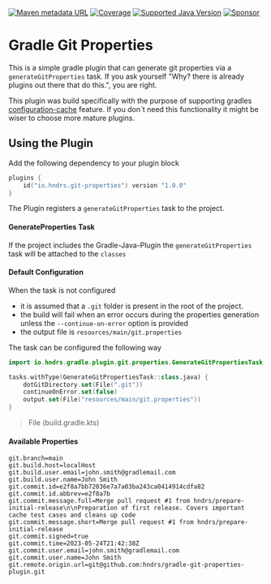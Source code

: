 [![Maven metadata URL](https://img.shields.io/maven-metadata/v?color=green&label=GRADLE%20PLUGIN&metadataUrl=https%3A%2F%2Fplugins.gradle.org%2Fm2%2Fio%2Fhndrs%2Fgit-properties%2Fio.hndrs.git-properties.gradle.plugin%2Fmaven-metadata.xml&style=for-the-badge)](https://plugins.gradle.org/plugin/io.hndrs.git-properties)
[![Coverage](https://img.shields.io/sonar/coverage/hndrs_gradle-git-properties-plugin?server=https%3A%2F%2Fsonarcloud.io&style=for-the-badge)](https://sonarcloud.io/dashboard?id=hndrs_gradle-git-properties-plugin)
[![Supported Java Version](https://img.shields.io/badge/Supported%20Java%20Version-17%2B-informational?style=for-the-badge)]()
[![Sponsor](https://img.shields.io/static/v1?logo=GitHub&label=Sponsor&message=%E2%9D%A4&color=ff69b4&style=for-the-badge)](https://github.com/sponsors/marvinschramm)

# Gradle Git Properties

This is a simple gradle plugin that can generate git properties via a `generateGitProperties` task.
If you ask yourself "Why? there is already plugins out there that do this.", you are right.

This plugin was build specifically with the purpose of supporting
gradles [configuration-cache](https://docs.gradle.org/8.1.1/userguide/configuration_cache.html) feature.
If you don`t need this functionality it might be wiser to choose more mature plugins.

## Using the Plugin

Add the following dependency to your plugin block

```kotlin
plugins {
    id("io.hndrs.git-properties") version "1.0.0"
}
```

The Plugin registers a ```generateGitProperties``` task to the project.

#### GenerateProperties Task

If the project includes the Gradle-Java-Plugin the `generateGitProperties` task will be attached to the
`classes`

#### Default Configuration

When the task is not configured

- it is assumed that a `.git` folder is present in the root of the project.
- the build will fail when an error occurs during the properties generation unless the `--continue-on-error` option is
  provided
- the output file is `resources/main/git.properties`

The task can be configured the following way

```kotlin
import io.hndrs.gradle.plugin.git.properties.GenerateGitPropertiesTask

tasks.withType(GenerateGitPropertiesTask::class.java) {
    dotGitDirectory.set(File(".git"))
    continueOnError.set(false)
    output.set(File("resources/main/git.properties"))
}
```

> File (build.gradle.kts)

#### Available Properties

```properties
git.branch=main
git.build.host=localHost
git.build.user.email=john.smith@gradlemail.com
git.build.user.name=John Smith
git.commit.id=e2f8a7bb72036e7a7a03ba243ca0414914cdfa82
git.commit.id.abbrev=e2f8a7b
git.commit.message.full=Merge pull request #1 from hndrs/prepare-initial-release\n\nPreparation of first release. Covers important cache test cases and cleans up code
git.commit.message.short=Merge pull request #1 from hndrs/prepare-initial-release
git.commit.signed=true
git.commit.time=2023-05-24T21:42:38Z
git.commit.user.email=john.smith@gradlemail.com
git.commit.user.name=John Smith
git.remote.origin.url=git@github.com:hndrs/gradle-git-properties-plugin.git
```